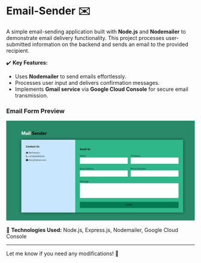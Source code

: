 # **Email-Sender** ✉️  

A simple email-sending application built with **Node.js** and **Nodemailer** to demonstrate email delivery functionality. This project processes user-submitted information on the backend and sends an email to the provided recipient.  

✔️ **Key Features:**  
- Uses **Nodemailer** to send emails effortlessly.  
- Processes user input and delivers confirmation messages.  
- Implements **Gmail service** via **Google Cloud Console** for secure email transmission.  

### **Email Form Preview**  
![Email Form](https://github.com/srijitpatra99/Email-sender/blob/master/images/emailsender.png?raw=true)  

🔹 **Technologies Used:** Node.js, Express.js, Nodemailer, Google Cloud Console  

---

Let me know if you need any modifications! 🚀
